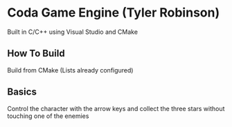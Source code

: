 # Coda Game Engine (Tyler Robinson)
Built in C/C++ using Visual Studio and CMake
## How To Build
Build from CMake (Lists already configured)
## Basics
Control the character with the arrow keys and collect the three stars without touching one of the enemies
